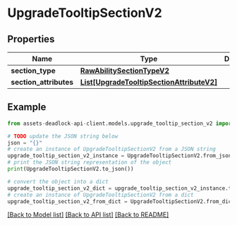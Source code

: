 # UpgradeTooltipSectionV2


## Properties

Name | Type | Description | Notes
------------ | ------------- | ------------- | -------------
**section_type** | [**RawAbilitySectionTypeV2**](RawAbilitySectionTypeV2.md) |  | [optional] 
**section_attributes** | [**List[UpgradeTooltipSectionAttributeV2]**](UpgradeTooltipSectionAttributeV2.md) |  | [optional] 

## Example

```python
from assets-deadlock-api-client.models.upgrade_tooltip_section_v2 import UpgradeTooltipSectionV2

# TODO update the JSON string below
json = "{}"
# create an instance of UpgradeTooltipSectionV2 from a JSON string
upgrade_tooltip_section_v2_instance = UpgradeTooltipSectionV2.from_json(json)
# print the JSON string representation of the object
print(UpgradeTooltipSectionV2.to_json())

# convert the object into a dict
upgrade_tooltip_section_v2_dict = upgrade_tooltip_section_v2_instance.to_dict()
# create an instance of UpgradeTooltipSectionV2 from a dict
upgrade_tooltip_section_v2_from_dict = UpgradeTooltipSectionV2.from_dict(upgrade_tooltip_section_v2_dict)
```
[[Back to Model list]](../README.md#documentation-for-models) [[Back to API list]](../README.md#documentation-for-api-endpoints) [[Back to README]](../README.md)


